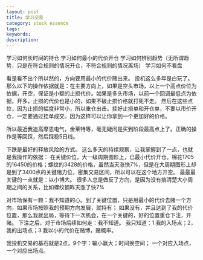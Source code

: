 ```yaml
---
layout: post
title: 学习交易
category: stock essence
tags: 
keywords: 
description: 
---
```



学习如何长时间的持仓
学习如何最小的代价开仓
学习如何辨别趋势（无所谓趋势，只是在符合规则的情况开仓，不符合规则的情况离场）
学习如何不看盘


看是看不出个所以然的，方向要用最小的代价赌出来。
投机这么多年是白玩了。那么以下的操作依据就是：在主要方向上，如果是空头市场，以上一个高点价位为依据，开空，保证是小额的止损代价。如果是多头市场，以前一个回调最低点为依据，开多，止损的代价也是小的，如果不破止损价格就打死不走。
然后在这些点位，因为止损的幅度非常小，所以重仓出击。挂好止损单和开仓单，不要以市价开仓，一定要通过挂单成交。因为这样可以让你拿到一个更加好的价格。

所以最近我追高摩恩电气，金莱特等，毫无疑问是买到阶段最高点上了。正确的操作是等回踩，然后踩稳5日线。


下跌是最好的释放风险的方式。
这么多天的持续观察，让我掌握到了一点，也就是我操作的依据：
在关键价位，大一级周期图形上，已最小代价开仓。棉花1705的16450的价格；螺纹的3428的价格，虽然当天涨快7%，但是在大周期图形上却是到了3400点的关键阻力位，密集交易区间，所以可以在这个地方开空。
最最最关键的一点就是：以小博大。
很多人总是做反了方向，是因为没有搞清楚大小周期之间的关系，比如螺纹钢昨天涨了快7%


对市场保有一颗：我不知道的心。到了关键位置，只是用最小的代价去赌一个方向，如果市场按照我的预期方向发展，就持有；
如果没有，并且达到了我的代价位置，那么我就出局，等待下一次机会，在一个关键的，好的位置重仓下注，开赌。
下注之后，对于市场后续如何走：我不知道。
我只知道：1.我的入场点；2，我的出场点；3.我以小的代价在赌博，赌概率。

我投机交易的基石就是2点，9个字：输小赢大；时间换空间；
一个对应入场点，一个对应出场点。



